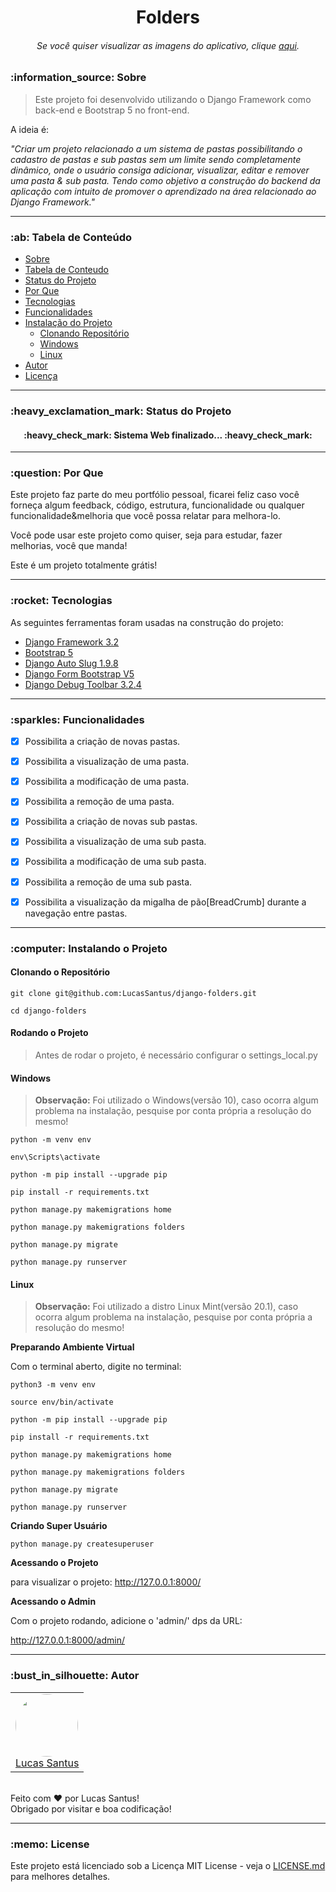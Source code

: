 <h1 align="center">Folders</h1>

<h6 align="center"> 
	Se você quiser visualizar as imagens do aplicativo, clique <a href="https://folders-django.herokuapp.com/">aqui</a>.
</h6>

<h3 id="sobre">:information_source: Sobre</h3>

> Este projeto foi desenvolvido utilizando o Django Framework como back-end e Bootstrap 5 no front-end. 

A ideia é:

_"Criar um projeto relacionado a um sistema de pastas possibilitando o cadastro de pastas e sub pastas sem um limite sendo completamente dinâmico, onde o usuário consiga adicionar, visualizar, editar e remover uma pasta & sub pasta. Tendo como objetivo a construção do backend da aplicação com intuito de promover o aprendizado na área relacionado ao Django Framework."_

--------------------------------------------------------------------------------------

<h3 id="tabela-de-conteudo">:ab: Tabela de Conteúdo</h3>

* [Sobre](#sobre)
* [Tabela de Conteudo](#tabela-de-conteudo)
* [Status do Projeto](#status)
* [Por Que](#por-que)
* [Tecnologias](#tecnologias)
* [Funcionalidades](#funcionalidades)
* [Instalação do Projeto](#instalando)
    * [Clonando Repositório](#clonando)
    * [Windows](#rodando-windows)
    * [Linux](#rodando-linux)
* [Autor](#autor)
* [Licença](#license)

--------------------------------------------------------------------------------------

<h3 id="status">:heavy_exclamation_mark: Status do Projeto</h3>

<h4 align="center"> 
	:heavy_check_mark: Sistema Web finalizado... :heavy_check_mark:
</h4>

--------------------------------------------------------------------------------------

<h3 id="por-que">:question: Por Que</h3>

Este projeto faz parte do meu portfólio pessoal, ficarei feliz caso você forneça algum feedback, código, estrutura, funcionalidade ou qualquer funcionalidade&melhoria que você possa relatar para melhora-lo.

Você pode usar este projeto como quiser, seja para estudar, fazer melhorias, você que manda!

Este é um projeto totalmente grátis!

--------------------------------------------------------------------------------------

<h3 id="tecnologias">:rocket: Tecnologias</h3>

As seguintes ferramentas foram usadas na construção do projeto:

- [Django Framework 3.2](https://www.djangoproject.com/)
- [Bootstrap 5](https://getbootstrap.com/docs/5.0/getting-started/introduction/)
- [Django Auto Slug 1.9.8](https://pypi.org/project/django-autoslug/)
- [Django Form Bootstrap V5](https://pypi.org/project/django-bootstrap-v5/)
- [Django Debug Toolbar 3.2.4](https://pypi.org/project/django-debug-toolbar/3.2.4/)

--------------------------------------------------------------------------------------

<h3 id="funcionalidades">:sparkles: Funcionalidades</h3>

- [X] Possibilita a criação de novas pastas.
- [X] Possibilita a visualização de uma pasta.
- [X] Possibilita a modificação de uma pasta.
- [X] Possibilita a remoção de uma pasta.

- [X] Possibilita a criação de novas sub pastas.
- [X] Possibilita a visualização de uma sub pasta.
- [X] Possibilita a modificação de uma sub pasta.
- [X] Possibilita a remoção de uma sub pasta.

- [X] Possibilita a visualização da migalha de pão[BreadCrumb] durante a navegação entre pastas.

--------------------------------------------------------------------------------------

<h3 id="instalando">:computer: Instalando o Projeto</h3>

<h4 id="clonando">Clonando o Repositório</h4>

```
git clone git@github.com:LucasSantus/django-folders.git

cd django-folders
```

<h4 id="rodando">Rodando o Projeto</h4>

> Antes de rodar o projeto, é necessário configurar o settings_local.py

<h4 id="rodando-windows">
	<strong>Windows</strong>
</h4>

> **Observação:** Foi utilizado o Windows(versão 10), caso ocorra algum problema na instalação, pesquise por conta própria a resolução do mesmo!

```
python -m venv env

env\Scripts\activate

python -m pip install --upgrade pip

pip install -r requirements.txt

python manage.py makemigrations home

python manage.py makemigrations folders

python manage.py migrate

python manage.py runserver
```

<h4 id="rodando-linux">
	<strong>Linux</strong>
</h4>

> **Observação:** Foi utilizado a distro Linux Mint(versão 20.1), caso ocorra algum problema na instalação, pesquise por conta própria a resolução do mesmo!

**Preparando Ambiente Virtual**

Com o terminal aberto, digite no terminal:

```
python3 -m venv env

source env/bin/activate

python -m pip install --upgrade pip

pip install -r requirements.txt

python manage.py makemigrations home

python manage.py makemigrations folders

python manage.py migrate

python manage.py runserver
```

**Criando Super Usuário**

```
python manage.py createsuperuser
```

**Acessando o Projeto**

para visualizar o projeto: http://127.0.0.1:8000/

**Acessando o Admin**

Com o projeto rodando, adicione o 'admin/' dps da URL:

http://127.0.0.1:8000/admin/

--------------------------------------------------------------------------------------

<h3 id="autor">:bust_in_silhouette: Autor</h3>

<table>
	<tr>
		<td>
			<div> 
				<a href="https://github.com/LucasSantus">
					<img style="border-radius: 50%;" src="https://github.com/LucasSantus.png" width="100px;" alt=""/>
					<br />
					Lucas Santus
				</a>
			</div>
		</td>
	</tr>
</table>
<br />
Feito com ❤️ por Lucas Santus!<br />
Obrigado por visitar e boa codificação!<br />

--------------------------------------------------------------------------------------

<h3 id="license">:memo: License</h3>

Este projeto está licenciado sob a Licença MIT License - veja o [LICENSE.md](https://github.com/LucasSantus/django-folders/blob/master/LICENSE) para melhores detalhes.
